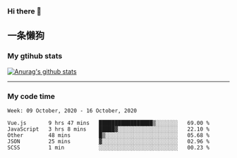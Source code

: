 ### Hi there 👋

## 一条懒狗
<!--
**kiss-me-quickly/kiss-me-quickly** is a ✨ _special_ ✨ repository because its `README.md` (this file) appears on your GitHub profile.

Here are some ideas to get you started:

- 🔭 I’m currently working on ...
- 🌱 I’m currently learning ...
- 👯 I’m looking to collaborate on ...
- 🤔 I’m looking for help with ...
- 💬 Ask me about ...
- 📫 How to reach me: ...
- 😄 Pronouns: ...
- ⚡ Fun fact: ...
-->


### My gtihub stats

[![Anurag's github stats](https://github-readme-stats.vercel.app/api?username=kiss-me-quickly)](https://github.com/anuraghazra/github-readme-stats)

***

### My code time

<!--START_SECTION:waka-->
```text
Week: 09 October, 2020 - 16 October, 2020

Vue.js       9 hrs 47 mins   █████████████████▒░░░░░░░   69.00 % 
JavaScript   3 hrs 8 mins    █████▓░░░░░░░░░░░░░░░░░░░   22.10 % 
Other        48 mins         █▒░░░░░░░░░░░░░░░░░░░░░░░   05.68 % 
JSON         25 mins         ▓░░░░░░░░░░░░░░░░░░░░░░░░   02.96 % 
SCSS         1 min           ░░░░░░░░░░░░░░░░░░░░░░░░░   00.23 % 
```
<!--END_SECTION:waka-->
